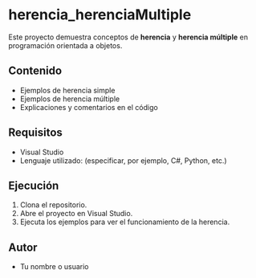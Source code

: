# herencia_herenciaMultiple

Este proyecto demuestra conceptos de **herencia** y **herencia múltiple** en programación orientada a objetos.

## Contenido

- Ejemplos de herencia simple
- Ejemplos de herencia múltiple
- Explicaciones y comentarios en el código

## Requisitos

- Visual Studio
- Lenguaje utilizado: (especificar, por ejemplo, C#, Python, etc.)

## Ejecución

1. Clona el repositorio.
2. Abre el proyecto en Visual Studio.
3. Ejecuta los ejemplos para ver el funcionamiento de la herencia.

## Autor

- Tu nombre o usuario
